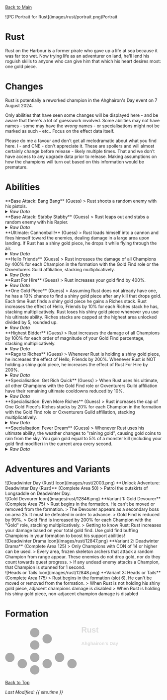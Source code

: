 [Back to Main](index.md)

<span class="championPortraitsRow">
    <span class="championPortraitsImage">
        ![PC Portrait for Rust](images/rust/portrait.png)Portrait
    </span>
</span>

# Rust

Rust on the Harbour is a former pirate who gave up a life at sea because it was far too wet. Now trying life as an adventurer on land, he'll lend his roguish skills to anyone who can give him that which his heart desires most: one gold piece.

# Changes

Rust is potentially a reworked champion in the Ahghairon's Day event on 7 August 2024.

Only abilities that have seen some changes will be displayed here - and be aware that there's a lot of guesswork involved. Some abilities may not have names - some may have the *wrong* names - or specialisations might not be marked as such - etc.. Focus on the effect data itself.

Please do me a favour and don't get all melodramatic about what you find here. I - and CNE - don't appreciate it. These are spoilers and will almost certainly change before release - likely multiple times. That and we don't have access to any upgrade data prior to release. Making assumptions on how the champions will turn out based on this information would be premature.

# Abilities

<div markdown="1" class="abilityBorder"><div markdown="1" class="abilityBorderInner">
**Base Attack: Bang Bang** (Guess)
> Rust shoots a random enemy with his pistols.
<details><summary><em>Raw Data</em></summary>
<p>
<pre>
{
    "id": 782,
    "name": "Bang Bang",
    "description": "Rust shoots a random enemy with his pistols.",
    "long_description": "Rust shoots a random enemy with his pistols.",
    "graphic_id": 0,
    "target": "random",
    "num_targets": 1,
    "aoe_radius": 0,
    "damage_modifier": 0.5,
    "cooldown": 5,
    "animations": [
        {
            "type": "ranged_attack",
            "projectile": "generic",
            "shoot_offset_x": 60,
            "shoot_offset_y": -50,
            "shoot_frame": 4,
            "projectile_delay_no_pause": 0.25,
            "projectile_count": 2,
            "unique_hit_multiplier": 2,
            "projectile_details": {
                "projectile_speed": 2400,
                "has_trail": false,
                "extend_line": true,
                "projectile_graphic_id": 5395
            }
        }
    ],
    "tags": [
        "ranged"
    ],
    "damage_types": [
        "melee",
        "ranged"
    ]
}
</pre>
</p>
</details>
</div></div>

<div markdown="1" class="abilityBorder"><div markdown="1" class="abilityBorderInner">
**Base Attack: Stabby Stabby** (Guess)
> Rust leaps out and stabs a random enemy with his Rapier.
<details><summary><em>Raw Data</em></summary>
<p>
<pre>
{
    "id": 783,
    "name": "Stabby Stabby",
    "description": "Rust leaps out and stabs a random enemy with his Rapier.",
    "long_description": "Rust leaps out and stabs a random enemy with his Rapier.",
    "graphic_id": 0,
    "target": "random",
    "num_targets": 1,
    "aoe_radius": 0,
    "damage_modifier": 1,
    "cooldown": 5,
    "animations": [
        {
            "type": "melee_attack",
            "target_offset_x": -125,
            "damage_frame": 14,
            "jump_sound": 30,
            "sound_frames": {
                "14": 154
            }
        }
    ],
    "tags": [
        "melee"
    ],
    "damage_types": [
        "melee",
        "ranged"
    ]
}
</pre>
</p>
</details>
</div></div>

<div markdown="1" class="abilityBorder"><div markdown="1" class="abilityBorderInner">
**Ultimate: Cannonball!** (Guess)
> Rust loads himself into a cannon and fires himself toward the enemies, dealing damage in a large area upon landing. If Rust has a shiny gold piece, he drops it while flying through the air.
<details><summary><em>Raw Data</em></summary>
<p>
<pre>
{
    "id": 784,
    "name": "Cannonball!",
    "description": "Rust climbs into a cannon and fires himself at the enemies, dealing damage in a large area.",
    "long_description": "Rust loads himself into a cannon and fires himself toward the enemies, dealing damage in a large area upon landing. If Rust has a shiny gold piece, he drops it while flying through the air.",
    "graphic_id": 12843,
    "target": "all",
    "num_targets": 1,
    "aoe_radius": 0,
    "damage_modifier": 0.03,
    "cooldown": 180,
    "animations": [
        {
            "type": "ultimate_attack",
            "ultimate": "rust"
        }
    ],
    "tags": [
        "ranged",
        "aoe",
        "ultimate"
    ],
    "damage_types": [
        "ranged"
    ]
}
</pre>
</p>
</details>
</div></div>

<div markdown="1" class="abilityBorder"><div markdown="1" class="abilityBorderInner">
**Hello Friends** (Guess)
> Rust increases the damage of all Champions by 400% for each Champion in the formation with the Gold Find role or the Oxventurers Guild affiliation, stacking multiplicatively.
<details><summary><em>Raw Data</em></summary>
<p>
<pre>
{
    "id": 2035,
    "flavour_text": "",
    "description": {
        "desc": "Rust increases the damage of all Champions by $(not_buffed amount)% for each Champion in the formation with the Gold Find role or the Oxventurers Guild affiliation, stacking multiplicatively."
    },
    "effect_keys": [
        {
            "off_when_benched": true,
            "effect_string": "hero_dps_multiplier_mult,400",
            "targets": [
                "all"
            ],
            "stacks_multiply": true,
            "amount_func": "mult",
            "stack_func": "per_hero_attribute",
            "per_hero_expr": "HasTag(`gold`) || HasTag(`oxventure`)",
            "show_bonus": true,
            "use_computed_amount_for_description": true
        }
    ],
    "requirements": "",
    "graphic_id": 12837,
    "large_graphic_id": 12833,
    "properties": {
        "is_formation_ability": true,
        "owner_use_outgoing_description": true
    }
}
</pre>
</p>
</details>
</div></div>

<div markdown="1" class="abilityBorder"><div markdown="1" class="abilityBorderInner">
**Rust For Hire** (Guess)
> Rust increases your gold find by 400%.
<details><summary><em>Raw Data</em></summary>
<p>
<pre>
{
    "id": 2036,
    "flavour_text": "",
    "description": {
        "desc": "Rust increases your gold find by $(amount)%."
    },
    "effect_keys": [
        {
            "off_when_benched": true,
            "effect_string": "gold_multiplier_mult,400"
        }
    ],
    "requirements": "",
    "graphic_id": 12836,
    "large_graphic_id": 12832,
    "properties": {
        "is_formation_ability": true,
        "owner_use_outgoing_description": true
    }
}
</pre>
</p>
</details>
</div></div>

<div markdown="1" class="abilityBorder"><div markdown="1" class="abilityBorderInner">
**One Gold Piece** (Guess)
> Assuming Rust does not already have one, he has a 10% chance to find a shiny gold piece after any kill that drops gold. Each time Rust finds a shiny gold piece he gains a Riches stack. Rust increases the effect of Hello, Friends by 10% for each Riches stack he has, stacking multiplicatively. Rust loses his shiny gold piece whenever you use his ultimate ability. Riches stacks are capped at the highest area unlocked divided by 5, rounded up.
<details><summary><em>Raw Data</em></summary>
<p>
<pre>
{
    "id": 2037,
    "flavour_text": "",
    "description": {
        "desc": "Assuming Rust does not already have one, he has a $(amount___2)% chance to find a shiny gold piece after any kill that drops gold. Each time Rust finds a shiny gold piece he gains a Riches stack. Rust increases the effect of Hello, Friends by $(not_buffed amount)% for each Riches stack he has, stacking multiplicatively. Rust loses his shiny gold piece whenever you use his ultimate ability. Riches stacks are capped at the highest area unlocked divided by 5, rounded up.",
        "post": {
            "conditions": [
                {
                    "condition": "not static_desc",
                    "desc": "^^Shiny Gold Piece: $(rust_shiny_gold_piece_v2)"
                }
            ]
        }
    },
    "effect_keys": [
        {
            "off_when_benched": true,
            "effect_string": "buff_upgrade,10,15357",
            "stacks_multiply": true,
            "manual_stacking": true,
            "show_bonus": true,
            "stack_title": "Riches stacks"
        },
        {
            "off_when_benched": true,
            "effect_string": "gold_piece_find_chance,10"
        },
        {
            "off_when_benched": true,
            "effect_string": "stacks_max_stack_expr,0,highest_available_area/5",
            "rounding_mode": "ceil"
        },
        {
            "off_when_benched": true,
            "effect_string": "rust_one_gold_piece_v2",
            "stacks_stat_name": "rust_riches_stacks",
            "achievement_stat_name": "rust_whats_lost_is_found_again",
            "has_gold_piece_stat_name": "rust_has_gold_piece"
        }
    ],
    "requirements": "",
    "graphic_id": 12839,
    "large_graphic_id": 12835,
    "properties": {
        "is_formation_ability": true,
        "owner_use_outgoing_description": true,
        "indexed_effect_properties": true,
        "per_effect_index_bonuses": true,
        "default_bonus_index": 0,
        "retain_on_slot_changed": true
    }
}
</pre>
</p>
</details>
</div></div>

<div markdown="1" class="abilityBorder"><div markdown="1" class="abilityBorderInner">
**Highest Bidder** (Guess)
> Rust increases the damage of all Champions by 100% for each order of magnitude of your Gold Find percentage, stacking multiplicatively.
<details><summary><em>Raw Data</em></summary>
<p>
<pre>
{
    "id": 2038,
    "flavour_text": "",
    "description": {
        "desc": "Rust increases the damage of all Champions by $(not_buffed amount)% for each order of magnitude of your Gold Find percentage, stacking multiplicatively."
    },
    "effect_keys": [
        {
            "off_when_benched": true,
            "effect_string": "hero_dps_multiplier_mult,100",
            "targets": [
                "all"
            ],
            "stacks_multiply": true,
            "amount_func": "mult",
            "stack_func": "per_gold_find_orders_of_magnitude",
            "show_bonus": true,
            "use_computed_amount_for_description": true
        }
    ],
    "requirements": "",
    "graphic_id": 12838,
    "large_graphic_id": 12834,
    "properties": {
        "is_formation_ability": true,
        "owner_use_outgoing_description": true
    }
}
</pre>
</p>
</details>
</div></div>

<div markdown="1" class="abilityBorder"><div markdown="1" class="abilityBorderInner">
**Rags to Riches** (Guess)
> Whenever Rust is holding a shiny gold piece, he increases the effect of Hello, Friends by 200%. Whenever Rust is NOT holding a shiny gold piece, he increases the effect of Rust For Hire by 200%.
<details><summary><em>Raw Data</em></summary>
<p>
<pre>
{
    "id": 2039,
    "flavour_text": "",
    "description": {
        "desc": "Whenever Rust is holding a shiny gold piece, he increases the effect of Hello, Friends by $amount%. Whenever Rust is NOT holding a shiny gold piece, he increases the effect of Rust For Hire by $amount%."
    },
    "effect_keys": [
        {
            "off_when_benched": true,
            "effect_string": "buff_me,200"
        },
        {
            "off_when_benched": true,
            "effect_string": "buff_upgrade,0,15357",
            "amount_expr": "upgrade_amount(15361,0)",
            "apply_manually": true
        },
        {
            "off_when_benched": true,
            "effect_string": "buff_upgrade,0,15358",
            "amount_expr": "upgrade_amount(15361,0)",
            "apply_manually": true
        },
        {
            "off_when_benched": true,
            "effect_string": "rust_rags_to_riches",
            "gold_piece_active_ek_idx": 1,
            "gold_piece_inactive_ek_idx": 2
        }
    ],
    "requirements": "",
    "graphic_id": 24169,
    "large_graphic_id": 24168,
    "properties": {
        "is_formation_ability": true,
        "owner_use_outgoing_description": true,
        "indexed_effect_properties": true,
        "per_effect_index_bonuses": true,
        "default_bonus_index": 0
    }
}
</pre>
</p>
</details>
</div></div>

<div markdown="1" class="abilityBorder"><div markdown="1" class="abilityBorderInner">
**Specialisation: Get Rich Quick** (Guess)
> When Rust uses his ultimate, all other Champions with the Gold Find role or Oxventurers Guild affiliation have their remaining ultimate cooldowns reduced by 10%.
<details><summary><em>Raw Data</em></summary>
<p>
<pre>
{
    "id": 2040,
    "flavour_text": "",
    "description": {
        "desc": "When Rust uses his ultimate, all other Champions with the Gold Find role or Oxventurers Guild affiliation have their remaining ultimate cooldowns reduced by $amount%."
    },
    "effect_keys": [
        {
            "effect_string": "just_an_amount,10",
            "tag_expr": "gold|oxventure"
        }
    ],
    "requirements": "",
    "graphic_id": 24172,
    "large_graphic_id": 24172,
    "properties": {
        "is_formation_ability": true,
        "owner_use_outgoing_description": true
    }
}
</pre>
</p>
</details>
</div></div>

<div markdown="1" class="abilityBorder"><div markdown="1" class="abilityBorderInner">
**Specialisation: Even More Riches** (Guess)
> Rust increases the cap of One Gold Piece's Riches stacks by 20% for each Champion in the formation with the Gold Find role or Oxventurers Guild affiliation, stacking multiplicatively.
<details><summary><em>Raw Data</em></summary>
<p>
<pre>
{
    "id": 2041,
    "flavour_text": "",
    "description": {
        "desc": "Rust increases the cap of One Gold Piece's Riches stacks by $(amount)% for each Champion in the formation with the Gold Find role or Oxventurers Guild affiliation, stacking multiplicatively."
    },
    "effect_keys": [
        {
            "off_when_benched": true,
            "effect_string": "buff_upgrade_effect_stacks_max_mult,20,15359",
            "stacks_multiply": true,
            "amount_func": "mult",
            "stack_func": "per_hero_attribute",
            "per_hero_expr": "HasTag(`gold`) || HasTag(`oxventure`)",
            "show_bonus": true,
            "amount_updated_listeners": [
                "hero_tags_changed",
                "slot_changed"
            ]
        }
    ],
    "requirements": "",
    "graphic_id": 24170,
    "large_graphic_id": 24170,
    "properties": {
        "is_formation_ability": true,
        "owner_use_outgoing_description": true,
        "spec_option_post_apply_info": "Champions in Formation Targeted: $num_stacks"
    }
}
</pre>
</p>
</details>
</div></div>

<div markdown="1" class="abilityBorder"><div markdown="1" class="abilityBorderInner">
**Specialisation: Fever Dream** (Guess)
> Whenever Rust uses his ultimate ability, the weather changes to "raining gold", causing gold coins to rain from the sky. You gain gold equal to 5% of a monster kill (including your gold find modifier) in the current area every second.
<details><summary><em>Raw Data</em></summary>
<p>
<pre>
{
    "id": 2042,
    "flavour_text": "",
    "description": {
        "desc": "Whenever Rust uses his ultimate ability, the weather changes to \"raining gold\", causing gold coins to rain from the sky. You gain gold equal to $amount% of a monster kill (including your gold find modifier) in the current area every second."
    },
    "effect_keys": [
        {
            "effect_string": "rust_fever_dream,5"
        }
    ],
    "requirements": "",
    "graphic_id": 24171,
    "large_graphic_id": 24171,
    "properties": {
        "is_formation_ability": true,
        "owner_use_outgoing_description": true
    }
}
</pre>
</p>
</details>
</div></div>

# Adventures and Variants

<div markdown="1" class="abilityBorder"><div markdown="1" class="abilityBorderInner">
![Deadwinter Day (Rust) Icon](images/rust/2003.png) **Unlock Adventure: Deadwinter Day (Rust)** (Complete Area 50)
> Patrol the outskirts of Longsaddle on Deadwinter Day.
</div></div>
<div markdown="1" class="abilityBorder"><div markdown="1" class="abilityBorderInner">
![Gold Devourer Icon](images/rust/12846.png) **Variant 1: Gold Devourer** (Complete Area 75)
> Rust begins in the formation. He can't be moved or removed from the formation.   
> The Devourer appears as a secondary boss on area 25. It must be defeated in order to advance.  
> Gold Find is reduced by 99%.  
> Gold Find is increased by 200% for each Champion with the "Gold" role, stacking multiplicatively.  
> Getting to know Rust: Rust increases your damage based on your total gold find. Use gold find buffing Champions in your formation to boost his support abilities!
</div></div>
<div markdown="1" class="abilityBorder"><div markdown="1" class="abilityBorderInner">
![Deadwinter Drama Icon](images/rust/12847.png) **Variant 2: Deadwinter Drama** (Complete Area 125)
> Only Champions with CON of 14 or higher can be used.   
> Every area, frozen skeleton archers that attack a random Champion from range appear. These enemies do not drop gold, nor do they count towards quest progress.   
> If any undead enemy attacks a Champion, that Champion is stunned for 1 second.
</div></div>
<div markdown="1" class="abilityBorder"><div markdown="1" class="abilityBorderInner">
![Heads or Tails Icon](images/rust/12848.png) **Variant 3: Heads or Tails** (Complete Area 175)
> Rust begins in the formation (slot 6). He can't be moved or removed from the formation.   
> When Rust is not holding his shiny gold piece, adjacent champions damage is disabled  
> When Rust is holding his shiny gold piece, non-adjacent champion damage is disabled
</div></div>

# Formation

<span class="formationBorder">
    <svg xmlns="http://www.w3.org/2000/svg" id="Rust" fill="#aaa" data-formationName="Rust" data-campaignName="Ahghairon's Day" width="364" height="160"><circle cx="215" cy="125" r="15"/><circle cx="175" cy="105" r="15"/><circle cx="135" cy="45" r="15"/><circle cx="135" cy="125" r="15"/><circle cx="95" cy="25" r="15"/><circle cx="95" cy="65" r="15"/><circle cx="95" cy="105" r="15"/><circle cx="95" cy="145" r="15"/><circle cx="55" cy="125" r="15"/><circle cx="15" cy="105" r="15"/><text x="245" y="25" fill="#dcdcdc" font-size="25" font-family="Arial" font-weight="bold">Rust</text><text x="245" y="65" fill="#dcdcdc" font-size="15" font-family="Arial" font-weight="bold">Ahghairon's Day</text></svg>
</span>

[Back to Top](#top)

*Last Modified: {{ site.time }}*